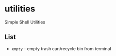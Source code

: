 # utilities
Simple Shell Utilities
## List
<ul>
  <li><code>empty</code> - empty trash can/recycle bin from terminal</li>
 </ul>
